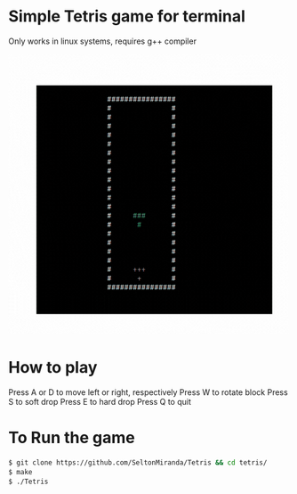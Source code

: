 # Simple Tetris game for terminal

Only works in linux systems, requires g++ compiler

![](https://github.com/SeltonMiranda/Tetris/blob/main/Tetris.gif)

# How to play
Press A or D to move left or right, respectively
Press W to rotate block
Press S to soft drop
Press E to hard drop
Press Q to quit

# To Run the game
```bash
$ git clone https://github.com/SeltonMiranda/Tetris && cd tetris/
$ make
$ ./Tetris
```
